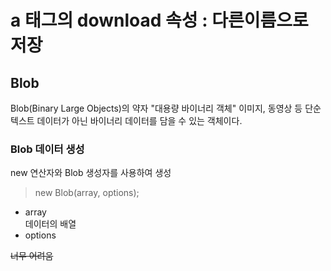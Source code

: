 # a 태그의 download 속성 : 다른이름으로 저장

## Blob

Blob(Binary Large Objects)의 약자
"대용량 바이너리 객체"
이미지, 동영상 등 단순 텍스트 데이터가 아닌 바이너리 데이터를 담을 수 있는 객체이다.

### Blob 데이터 생성

new 연산자와 Blob 생성자를 사용하여 생성

> new Blob(array, options);

- array  
  데이터의 배열
- options

~~너무 어려움~~
